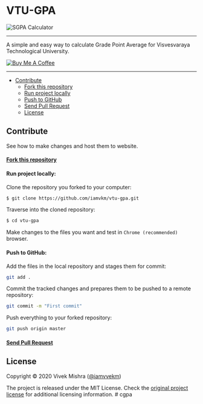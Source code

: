 # VTU-GPA

![SGPA Calculator](./images/sgpa-snap.png "SGPA Calculator")

---

A simple and easy way to calculate Grade Point Average for Visvesvaraya Technological University.

<a href="https://www.instamojo.com/@vivhere01/" target="_blank"><img src="https://res.cloudinary.com/panr/image/upload/v1579374705/buymeacoffee_y6yvov.svg" alt="Buy Me A Coffee" ></a>

---

- [Contribute](#hello-friend)
  - [Fork this repository](#fork-repo)
  - [Run project locally](#run-locally)
  - [Push to GitHub](#push-to-fork)
  - [Send Pull Request](#pull-request)
  - [License](#license)

## Contribute

See how to make changes and host them to website.

#### [Fork this repository](https://docs.github.com/en/free-pro-team@latest/github/getting-started-with-github/fork-a-repo)

#### Run project locally:

Clone the repository you forked to your computer:

```bash
$ git clone https://github.com/iamvkm/vtu-gpa.git
```

Traverse into the cloned repository:

```bash
$ cd vtu-gpa
```

Make changes to the files you want and test in `Chrome (recommended)` browser.

#### Push to GitHub:

Add the files in the local repository and stages them for commit:

```bash
git add .
```

Commit the tracked changes and prepares them to be pushed to a remote repository:

```bash
git commit -m "First commit"
```

Push everything to your forked repository:

```bash
git push origin master
```

#### [Send Pull Request](https://docs.github.com/en/free-pro-team@latest/github/collaborating-with-issues-and-pull-requests/creating-a-pull-request)

## License

Copyright © 2020 Vivek Mishra ([@iamvvekm](https://twitter.com/iamvvekm))

The project is released under the MIT License. Check the [original project license](https://github.com/iamvkm/vtu-gpa/blob/master/LICENSE.md) for additional licensing information.
#   c g p a  
 